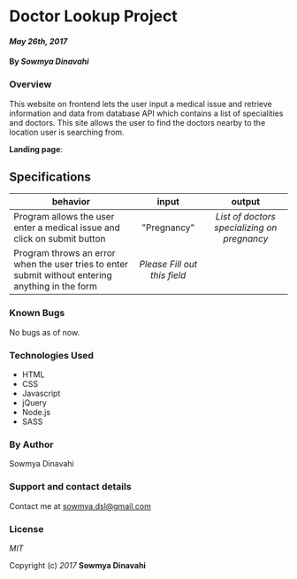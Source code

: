 # Doctor Lookup Project

#### _May 26th, 2017_

#### By _**Sowmya Dinavahi**_

### Overview

This website on frontend lets the user input a medical issue and retrieve information and data from database API which contains a list of specialities and doctors. This site allows the user to find the doctors nearby to the location user is searching from.

**Landing page**:
![]()

## Specifications

| behavior |  input   |  output  |
|----------|:--------:|:--------:|
|Program allows the user enter a medical issue and click on submit button  | "Pregnancy" | *List of doctors specializing on pregnancy* |
|Program throws an error when the user tries to enter submit without entering anything in the form | *Please Fill out this field*|

### Known Bugs

No bugs as of now.

### Technologies Used

* HTML
* CSS
* Javascript
* jQuery
* Node.js
* SASS

### By Author

Sowmya Dinavahi

### Support and contact details

Contact me at sowmya.dsl@gmail.com

### License
_MIT_

Copyright (c) _2017_ **Sowmya Dinavahi**

